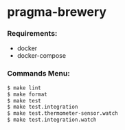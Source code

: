 # pragma-brewery

### Requirements:

* docker
* docker-compose

### Commands Menu:

```sh
$ make lint
$ make format
$ make test
$ make test.integration
$ make test.thermometer-sensor.watch
$ make test.integration.watch
```
